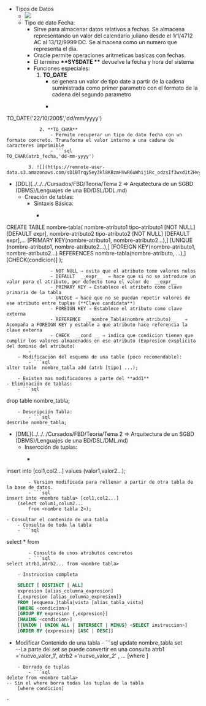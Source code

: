 - Tipos de Datos
    - ![](https://remnote-user-data.s3.amazonaws.com/9S7i6YQDeDlp5k_xp0fgcWbRiQcLBs-56EBjZ7CO1tnhX4hSP9rtVeSKY__Rrr_sqG4XADTh6BrBORyY67_3qeGmMUqJFTcbIQhv0EmyP3rsjxb84OODb7k_xJCCCvRQ.png)  
    - Tipo de dato Fecha:
        - Sirve para almacenar datos relativos a fechas. Se almacena representando un valor del calendario juliano desde el 1/1/4712 AC al 13/12/9999 DC. Se almacena como un numero que representa el dia.
        - Oracle permite operaciones aritmeticas basicas con fechas.
        - El termino  __**SYSDATE **__ devuelve la fecha y hora del sistema
        - Funciones especiales:
            1. **TO_DATE**
                - se genera un valor de tipo date a partir de la cadena suministrada como primer parametro con el formato de la cadena del segundo parametro
                - ```sql
TO_DATE('22/10/2005','dd/mm/yyyy')
``` 
            2. **TO_CHAR**
                - Permite recuperar un tipo de dato fecha con un formato concreto. Transforma el valor interno a una cadena de caracteres imprimible
                - ```sql
TO_CHAR(atrb_fecha,'dd-mm-yyyy')
``` 
            3. ![](https://remnote-user-data.s3.amazonaws.com/sD1BTrqy5ey3kl8KBzmHVwR6uWhijiRc_odzsIf3wxd1t2Hvyakcny7zjkJWr9ATH5NLiBnzVESNBUbfemu1qyk2dc3U0cLNK5VVJPri3ZKknM4It4whkQmRMx5HHNZx.png) 
- [DDL](../../../Cursados/FBD/Teoria/Tema 2 ⇒ Arquitectura de un SGBD (DBMS)/Lenguajes de una BD/DSL/DDL.md) 
    - Creación de tablas:
        - Sintaxis Básica:
            - ```sql
CREATE TABLE nombre-tabla(
nombre-atributo1 tipo-atributo1 [NOT NULL] [DEFAULT expr],
nombre-atributo2 tipo-atributo2 [NOT NULL] [DEFAULT expr],...
[PRIMARY KEY(nombre-atributo1, nombre-atributo2...),]
[UNIQUE (nombre-atributo1, nombre-atributo2...),]
[FOREIGN KEY(nombre-atributo1, nombre-atributo2...)
REFERENCES nombre-tabla(nombre-atributo, ...),]
[CHECK(condicion)]
);
``` Modificadores:
                - NOT NULL ⇒ evita que el atributo tome valores nulos
                - DEFAULT  __expr__  ⇒ hace que si no se introduce un valor para el atributo, por defecto toma el valor de  __expr__  
                - PRIMARY KEY ⇒ Establece el atributo como clave primaria de la tabla
                - UNIQUE ⇒ hace que no se puedan repetir valores de ese atributo entre tuplas (**Clave candidata**)
                - FOREIGN KEY ⇒ Establece el atributo como clave externa
                - REFERENCE  __nombre_Tabla(nombre_atributo)__   ⇒ Acompaña a FOREIGN KEY y estable a que atributo hace referencia la clave externa 
                - CHECK  __cond __ ⇒ indica que condicion tienen que cumplir los valores almacenados en ese atributo (Expresion exsplicita del dominio del atributo) 
        -  
    - Modificación del esquema de una table (poco recomendable):
        - ```sql
alter table  nombre_tabla add (atrb [tipo] ...);
``` 
        - Existen mas modificadores a parte del **add1** 
    - Eliminación de tablas:
        - ```sql
drop table nombre_tabla;
``` 
    - Descripción Tabla:
        - ```sql
describe nombre_tabla;
``` 
- [DML](../../../Cursados/FBD/Teoria/Tema 2 ⇒ Arquitectura de un SGBD (DBMS)/Lenguajes de una BD/DSL/DML.md)
    - Insercción de tuplas:
        - ```sql
insert into <nombre tabla> [col1,col2...]
	values (valor1,valor2...);
``` 
        - Version modificada para rellenar a partir de otra tabla de la base de datos.
        - ```sql
insert into <nombre tabla> [col1,col2...]
	(select colum1,colum2...
		from <nombre tabla 2>);
``` 
    - Consultar el contenido de una tabla 
        - Consulta de toda la tabla
        - ```sql
select * from <nombre tabla> 
```
        - Consulta de unos atributos concretos
        - ```sql
select atrb1,atrb2... from <nombre tabla>
```
        - Instruccion completa

```sql
	SELECT [ DISTINCT | ALL]
	expresion [alias_columna_expresion]
	{,expresion [alias_columna_expresion]}
	FROM [esquema.]tabla|vista [alias_tabla_vista]
	[WHERE <condicion>]
	[GROUP BY expresion {,expresion}]
	[HAVING <condicion>]
	[{UNION | UNION ALL | INTERSECT | MINUS} <SELECT instruccion>]
	[ORDER BY {expresion} [ASC | DESC]]
``` 

- Modificar Contenido de una tabla
        - ```sql
update nombre_tabla set  
--La parte del set se puede convertir en una consulta
	atrb1 ='nuevo_valor_1',
	atrb2 ='nuevo_valor_2' ,
	...
[where <condicion>]
``` 
    - Borrado de tuplas
        - ```sql
delete from <nombre tabla> 
-- Sin el where borra todas las tuplas de la tabla	
	[where condicion]
```
    - 
